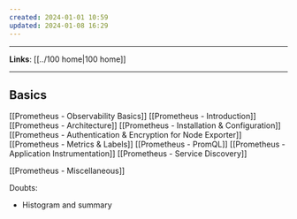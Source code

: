 ```yaml
---
created: 2024-01-01 10:59
updated: 2024-01-08 16:29
---
```

---
**Links**: [[../100 home|100 home]]

---
## Basics
[[Prometheus - Observability Basics]]
[[Prometheus - Introduction]]
[[Prometheus - Architecture]]
[[Prometheus - Installation & Configuration]]
[[Prometheus - Authentication & Encryption for Node Exporter]]
[[Prometheus - Metrics & Labels]]
[[Prometheus - PromQL]]
[[Prometheus - Application Instrumentation]]
[[Prometheus - Service Discovery]]

[[Prometheus - Miscellaneous]]

Doubts:
- Histogram and summary